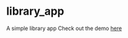 # library_app
A simple library app
Check out the demo [here](https://emmacornio.github.io/library_app/)
